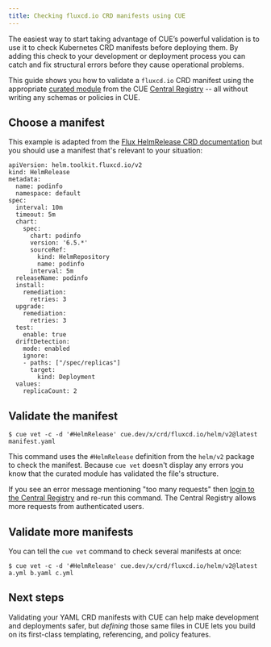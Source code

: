 ```yaml
---
title: Checking fluxcd.io CRD manifests using CUE
---
```


The easiest way to start taking advantage of CUE’s powerful validation is to
use it to check Kubernetes CRD manifests before deploying them. By adding this
check to your development or deployment process you can catch and fix
structural errors before they cause operational problems.

This guide shows you how to validate a `fluxcd.io` CRD manifest using the appropriate
[curated module](../curated-module-crd-fluxcd.md)
from the CUE [Central Registry](/products/central-registry) --
all without writing any schemas or policies in CUE.

## Choose a manifest

This example is adapted from the
[Flux HelmRelease CRD documentation](https://fluxcd.io/flux/components/helm/helmreleases/)
but you should use a manifest that's relevant to your situation:

``` { .yaml title="manifest.yaml" }
apiVersion: helm.toolkit.fluxcd.io/v2
kind: HelmRelease
metadata:
  name: podinfo
  namespace: default
spec:
  interval: 10m
  timeout: 5m
  chart:
    spec:
      chart: podinfo
      version: '6.5.*'
      sourceRef:
        kind: HelmRepository
        name: podinfo
      interval: 5m
  releaseName: podinfo
  install:
    remediation:
      retries: 3
  upgrade:
    remediation:
      retries: 3
  test:
    enable: true
  driftDetection:
    mode: enabled
    ignore:
    - paths: ["/spec/replicas"]
      target:
        kind: Deployment
  values:
    replicaCount: 2
```

## Validate the manifest

``` { .text title="TERMINAL" data-copy="cue vet -c -d &#39;#HelmRelease&#39; cue.dev/x/crd/fluxcd.io/helm/v2@latest manifest.yaml" }
$ cue vet -c -d '#HelmRelease' cue.dev/x/crd/fluxcd.io/helm/v2@latest manifest.yaml
```

This command uses the `#HelmRelease` definition from the
`helm/v2` package to check the manifest.
Because `cue vet` doesn't display any errors
you know that the curated module has validated the file's structure.

If you see an error message mentioning "too many requests" then
[login to the Central Registry](../login-central-registry.md)
and re-run this command.
The Central Registry allows more requests from authenticated users.

## Validate more manifests

You can tell the `cue vet` command to check several manifests at once:

``` { .text title="TERMINAL" data-copy="cue vet -c -d &#39;#HelmRelease&#39; cue.dev/x/crd/fluxcd.io/helm/v2@latest a.yml b.yaml c.yml" }
$ cue vet -c -d '#HelmRelease' cue.dev/x/crd/fluxcd.io/helm/v2@latest a.yml b.yaml c.yml
```

## Next steps

Validating your YAML CRD manifests with CUE can help make development and
deployments safer, but *defining* those same files in CUE lets you build on its
first-class templating, referencing, and policy features.
